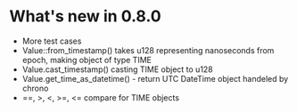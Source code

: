 # What's new in 0.8.0

* More test cases
* Value::from_timestamp() takes u128 representing nanoseconds from epoch, making object of type TIME
* Value.cast_timestamp() casting TIME object to u128
* Value.get_time_as_datetime() - return UTC DateTime object handeled by chrono
* ==, >, <, >=, <= compare for TIME objects
